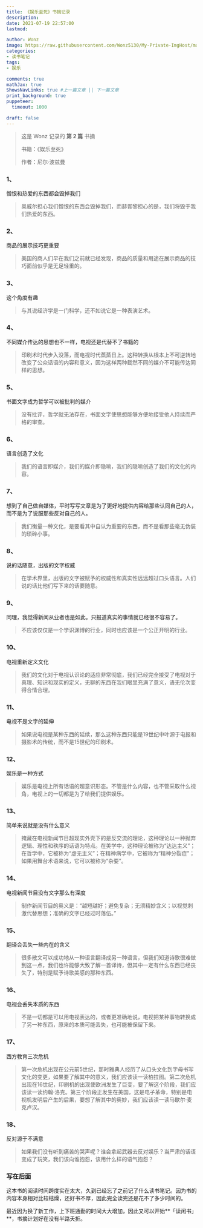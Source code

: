 ```yaml
---
title: 《娱乐至死》书摘记录
description: 
date: 2021-07-19 22:57:00
lastmod:

author: Wonz
image: https://raw.githubusercontent.com/Wonz5130/My-Private-ImgHost/master/img/s28048575.jpeg
categories:
- 读书笔记
tags:
- 娱乐

comments: true
mathJax: true
ShowsNavLinks: true #上一篇文章 || 下一篇文章
print_background: true
puppeteer:
  timeout: 1000

draft: false
---
```

> 这是 Wonz 记录的 **第 2 篇** 书摘
>
> 书籍：《娱乐至死》
>
> 作者：尼尔·波兹曼

### 1、

憎恨和热爱的东西都会毁掉我们

> 奥威尔担心我们憎恨的东西会毁掉我们，而赫胥黎担心的是，我们将毁于我们热爱的东西。

### 2、

商品的展示技巧更重要

> 美国的商人们早在我们之前就已经发现，商品的质量和用途在展示商品的技巧面前似乎是无足轻重的。

### 3、

这个角度有趣

> 与其说经济学是一门科学，还不如说它是一种表演艺术。

### 4、

不同媒介传达的思想也不一样，电视还是代替不了书籍的

> 印刷术时代步入没落，而电视时代蒸蒸日上。这种转换从根本上不可逆转地改变了公众话语的内容和意义，因为这样两种截然不同的媒介不可能传达同样的思想。

### 5、

书面文字成为哲学可以被批判的媒介

> 没有批评，哲学就无法存在，书面文字使思想能够方便地接受他人持续而严格的审查。

### 6、

语言创造了文化

> 我们的语言即媒介，我们的媒介即隐喻，我们的隐喻创造了我们的文化的内容。

### 7、

想到了自己做自媒体，平时写写文章是为了更好地提供内容给那些认同自己的人，而不是为了说服那些反对自己的人。

> 我们衡量一种文化，是要看其中自认为重要的东西，而不是看那些毫无伪装的琐碎小事。

### 8、

说的话随意，出版的文字权威

> 在学术界里，出版的文字被赋予的权威性和真实性远远超过口头语言。人们说的话比他们写下来的话要随意。

### 9、

同理，我觉得新闻从业者也是如此。只报道真实的事情就已经很不容易了。

> 不应该仅仅是一个学识渊博的行业，同时也应该是一个公正开明的行业。

### 10、

电视重新定义文化

> 我们的文化对于电视认识论的适应非常彻底，我们已经完全接受了电视对于真理、知识和现实的定义，无聊的东西在我们眼里充满了意义，语无伦次变得合情合理。

### 11、

电视不是文字的延伸

> 如果说电视是某种东西的延续，那么这种东西只能是19世纪中叶源于电报和摄影术的传统，而不是15世纪的印刷术。

### 12、

娱乐是一种方式

> 娱乐是电视上所有话语的超意识形态。不管是什么内容，也不管采取什么视角，电视上的一切都是为了给我们提供娱乐。

### 13、

简单来说就是没有什么意义

> 掩藏在电视新闻节目超现实外壳下的是反交流的理论，这种理论以一种抛弃逻辑、理性和秩序的话语为特点。在美学中，这种理论被称为“达达主义”；在哲学中，它被称为“虚无主义”；在精神病学中，它被称为“精神分裂症”；如果用舞台术语来说，它可以被称为“杂耍”。

### 14、

电视新闻节目没有文字那么有深度

> 制作新闻节目的奥义是：“越短越好；避免复杂；无须精妙含义；以视觉刺激代替思想；准确的文字已经过时落伍。”

### 15、

翻译会丢失一些内在的含义

> 很多散文可以成功地从一种语言翻译成另一种语言，但我们知道诗歌很难做到这一点，我们也许能够大致了解一首译诗，但其中一定有什么东西已经丧失了，特别是赋予诗歌美感的那种东西。

### 16、

电视会丢失本质的东西

> 不是一切都是可以用电视表达的，或者更准确地说，电视把某种事物转换成了另一种东西，原来的本质可能丢失，也可能被保留下来。

### 17、

西方教育三次危机

> 第一次危机出现在公元前5世纪，那时雅典人经历了从口头文化到字母书写文化的变更，如果要了解其中的意义，我们应该读一读柏拉图。第二次危机出现在16世纪，印刷机的出现使欧洲发生了巨变，要了解这个阶段，我们应该读一读约翰·洛克。第三个阶段正发生在美国，这是电子革命，特别是电视机发明后产生的后果，要想了解其中的奥妙，我们应该读一读马歇尔·麦克卢汉。

### 18、

反对源于不满意

> 如果我们没有听到痛苦的哭声呢？谁会拿起武器去反对娱乐？当严肃的话语变成了玩笑，我们该向谁抱怨，该用什么样的语气抱怨？

### 写在后面

这本书的阅读时间跨度实在太大，久到已经忘了之前记了什么读书笔记。因为书的内容本身相对比较枯燥，还好书不厚，因此完全读完还是花不了多少时间的。

最近因为换了新工作，上下班通勤的时间大大增加，因此又可以开始**「读闲书」**，书摘计划好在没有半路夭折。
